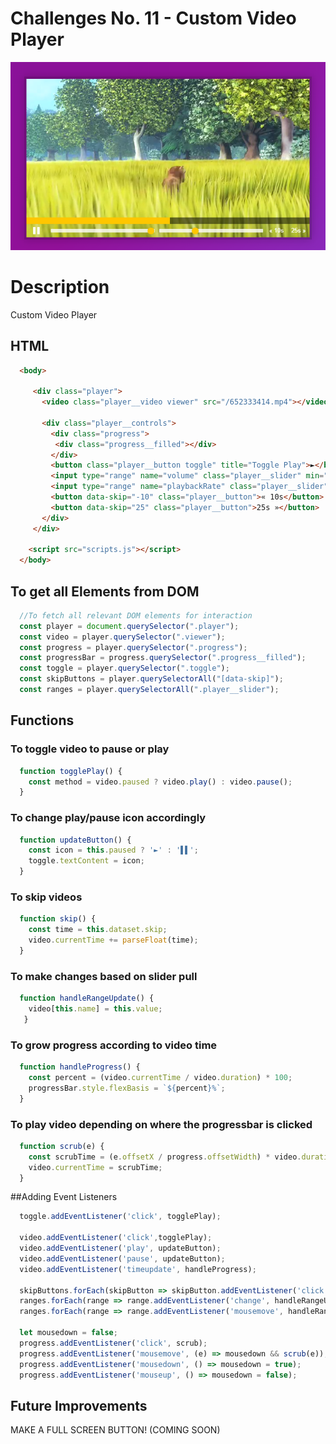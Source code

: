 # Challenges No. 11 - Custom Video Player

![Checkbox](https://github.com/nnsh93/JavaScript30-Challenges/blob/main/Challenge%20%2311%20-%20Custom%20Video%20Player/Custom%20Video%20Player.PNG)

# Description 
Custom Video Player 

## HTML 
```html
  <body>

     <div class="player">
       <video class="player__video viewer" src="/652333414.mp4"></video>

       <div class="player__controls">
         <div class="progress">
          <div class="progress__filled"></div>
         </div>
         <button class="player__button toggle" title="Toggle Play">►</button>
         <input type="range" name="volume" class="player__slider" min="0" max="1" step="0.05" value="1">
         <input type="range" name="playbackRate" class="player__slider" min="0.5" max="2" step="0.1" value="1">
         <button data-skip="-10" class="player__button">« 10s</button>
         <button data-skip="25" class="player__button">25s »</button>
       </div>
     </div>

    <script src="scripts.js"></script>
  </body>
```

## To get all Elements from DOM
```javascript
  //To fetch all relevant DOM elements for interaction
  const player = document.querySelector(".player");
  const video = player.querySelector(".viewer");
  const progress = player.querySelector(".progress");
  const progressBar = progress.querySelector(".progress__filled");
  const toggle = player.querySelector(".toggle");
  const skipButtons = player.querySelectorAll("[data-skip]");
  const ranges = player.querySelectorAll(".player__slider");
```

## Functions
### To toggle video to pause or play
```javascript
  function togglePlay() {
    const method = video.paused ? video.play() : video.pause();
  }
```
### To change play/pause icon accordingly
```javascript
  function updateButton() {
    const icon = this.paused ? '►' : '▌▌';
    toggle.textContent = icon;
  }
```
### To skip videos
```javascript
  function skip() {
    const time = this.dataset.skip;
    video.currentTime += parseFloat(time);
  }
```
### To make changes based on slider pull
```javascript
  function handleRangeUpdate() {
    video[this.name] = this.value;
   }
```
### To grow progress according to video time
```javascript
  function handleProgress() {
    const percent = (video.currentTime / video.duration) * 100;
    progressBar.style.flexBasis = `${percent}%`;
  }
```
### To play video depending on where the progressbar is clicked
```javascript
  function scrub(e) {
    const scrubTime = (e.offsetX / progress.offsetWidth) * video.duration;
    video.currentTime = scrubTime;
  }
```

##Adding Event Listeners
```javascript
  toggle.addEventListener('click', togglePlay);

  video.addEventListener('click',togglePlay);
  video.addEventListener('play', updateButton);
  video.addEventListener('pause', updateButton);
  video.addEventListener('timeupdate', handleProgress);

  skipButtons.forEach(skipButton => skipButton.addEventListener('click', skip));
  ranges.forEach(range => range.addEventListener('change', handleRangeUpdate));
  ranges.forEach(range => range.addEventListener('mousemove', handleRangeUpdate));

  let mousedown = false;
  progress.addEventListener('click', scrub);
  progress.addEventListener('mousemove', (e) => mousedown && scrub(e)); // When mousedown is true it will move on the scrub(e). Cool!
  progress.addEventListener('mousedown', () => mousedown = true);
  progress.addEventListener('mouseup', () => mousedown = false);
```
## Future Improvements
MAKE A FULL SCREEN BUTTON! (COMING SOON)
